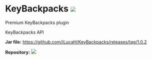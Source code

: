 # KeyBackpacks [![](https://jitpack.io/v/iLucaH/KeyBackpacks.svg)](https://jitpack.io/#iLucaH/KeyBackpacks)
Premium KeyBackpacks plugin



KeyBackpacks API

**Jar file:**
https://github.com/iLucaH/KeyBackpacks/releases/tag/1.0.2

**Repository:**
[![](https://jitpack.io/v/iLucaH/KeyBackpacks.svg)](https://jitpack.io/#iLucaH/KeyBackpacks)

